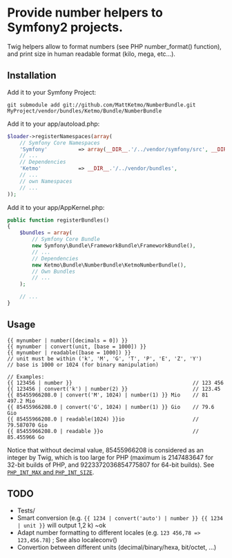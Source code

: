 # Provide number helpers to Symfony2 projects.

Twig helpers allow to format numbers (see PHP number_format() function), and print size in human readable format (kilo, mega, etc...).

## Installation

Add it to your Symfony Project:

```
git submodule add git://github.com/MattKetmo/NumberBundle.git MyProject/vendor/bundles/Ketmo/Bundle/NumberBundle
```

Add it to your app/autoload.php:

```php
$loader->registerNamespaces(array(
    // Symfony Core Namespaces
    'Symfony'          => array(__DIR__.'/../vendor/symfony/src', __DIR__.'/../vendor/bundles'),
    // ...
    // Dependencies
    'Ketmo'            => __DIR__.'/../vendor/bundles',
    // ...
    // own Namespaces
    // ...
));
```

Add it to your app/AppKernel.php:

```php
public function registerBundles()
{
    $bundles = array(
        // Symfony Core Bundle
        new Symfony\Bundle\FrameworkBundle\FrameworkBundle(),
        // ...
        // Dependencies
        new Ketmo\Bundle\NumberBundle\KetmoNumberBundle(),
        // Own Bundles
        // ...
    );

    // ...
}
```

## Usage

```
{{ mynumber | number([decimals = 0]) }}
{{ mynumber | convert(unit, [base = 1000]) }}
{{ mynumber | readable([base = 1000]) }}
// unit must be within ('k', 'M', 'G', 'T', 'P', 'E', 'Z', 'Y')
// base is 1000 or 1024 (for binary manipulation)

// Examples:
{{ 123456 | number }}                                       // 123 456
{{ 123456 | convert('k') | number(2) }}                     // 123.45
{{ 85455966208.0 | convert('M', 1024) | number(1) }} Mio    // 81 497.2 Mio
{{ 85455966208.0 | convert('G', 1024) | number(1) }} Gio    // 79.6 Gio
{{ 85455966208.0 | readable(1024) }}io                      // 79.587070 Gio
{{ 85455966208.0 | readable }}o                             // 85.455966 Go
```

Notice that without decimal value, 85455966208 is considered as an integer by Twig, which is too large for PHP 
(maximum is 2147483647 for 32-bit builds of PHP, and 9223372036854775807 for 64-bit builds).
See [`PHP_INT_MAX` and `PHP_INT_SIZE`][1].

[1]: http://www.php.net/manual/en/language.types.integer.php

## TODO

* Tests/
* Smart conversion (e.g. `{{ 1234 | convert('auto') | number }} {{ 1234 | unit }}` will output 1,2 k) ~ok
* Adapt number formatting to different locales (e.g. `123 456,78 => 123,456.78`) ; See also localeconv()
* Convertion between different units (decimal/binary/hexa, bit/octet, ...)
